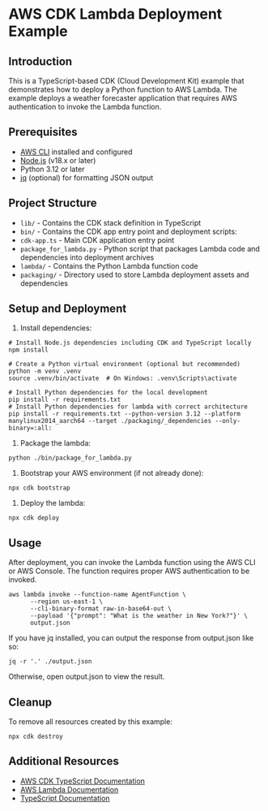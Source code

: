 # AWS CDK Lambda Deployment Example

## Introduction

This is a TypeScript-based CDK (Cloud Development Kit) example that demonstrates how to deploy a Python function to AWS Lambda. The example deploys a weather forecaster application that requires AWS authentication to invoke the Lambda function.

## Prerequisites

- [AWS CLI](https://aws.amazon.com/cli/) installed and configured
- [Node.js](https://nodejs.org/) (v18.x or later)
- Python 3.12 or later
- [jq](https://stedolan.github.io/jq/) (optional) for formatting JSON output

## Project Structure

- `lib/` - Contains the CDK stack definition in TypeScript
- `bin/` - Contains the CDK app entry point and deployment scripts:
- `cdk-app.ts` - Main CDK application entry point
- `package_for_lambda.py` - Python script that packages Lambda code and dependencies into deployment archives
- `lambda/` - Contains the Python Lambda function code
- `packaging/` - Directory used to store Lambda deployment assets and dependencies

## Setup and Deployment

1. Install dependencies:

```
# Install Node.js dependencies including CDK and TypeScript locally
npm install

# Create a Python virtual environment (optional but recommended)
python -m venv .venv
source .venv/bin/activate  # On Windows: .venv\Scripts\activate

# Install Python dependencies for the local development
pip install -r requirements.txt
# Install Python dependencies for lambda with correct architecture
pip install -r requirements.txt --python-version 3.12 --platform manylinux2014_aarch64 --target ./packaging/_dependencies --only-binary=:all:

```

1. Package the lambda:

```
python ./bin/package_for_lambda.py

```

1. Bootstrap your AWS environment (if not already done):

```
npx cdk bootstrap

```

1. Deploy the lambda:

```
npx cdk deploy

```

## Usage

After deployment, you can invoke the Lambda function using the AWS CLI or AWS Console. The function requires proper AWS authentication to be invoked.

```
aws lambda invoke --function-name AgentFunction \
      --region us-east-1 \
      --cli-binary-format raw-in-base64-out \
      --payload '{"prompt": "What is the weather in New York?"}' \
      output.json

```

If you have jq installed, you can output the response from output.json like so:

```
jq -r '.' ./output.json

```

Otherwise, open output.json to view the result.

## Cleanup

To remove all resources created by this example:

```
npx cdk destroy

```

## Additional Resources

- [AWS CDK TypeScript Documentation](https://docs.aws.amazon.com/cdk/latest/guide/work-with-cdk-typescript.html)
- [AWS Lambda Documentation](https://docs.aws.amazon.com/lambda/latest/dg/welcome.html)
- [TypeScript Documentation](https://www.typescriptlang.org/docs/)
